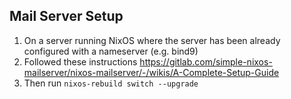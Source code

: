 

## Mail Server Setup
1. On a server running NixOS where the server has been already configured with a nameserver (e.g. bind9)
2. Followed these instructions https://gitlab.com/simple-nixos-mailserver/nixos-mailserver/-/wikis/A-Complete-Setup-Guide
3. Then run `nixos-rebuild switch --upgrade`
